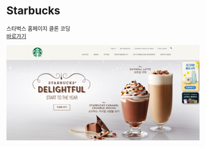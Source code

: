 # Starbucks
스타벅스 홈페이지 클론 코딩  
[바로가기](https://eloquent-roentgen-4a3a79.netlify.app)

![homepage](./images/main_screenshot.png)
